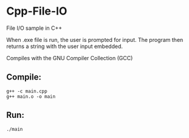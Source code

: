 Cpp-File-IO
===========

File I/O sample in C++

When .exe file is run, the user is prompted for input. The program then returns a string with the user input embedded.

Compiles with the GNU Compiler Collection (GCC)

Compile:
-------
    g++ -c main.cpp 
    g++ main.o -o main

Run:
----
    ./main